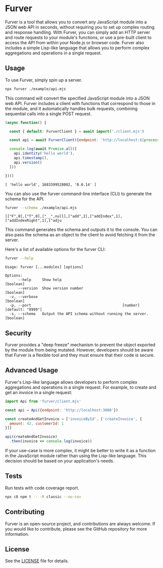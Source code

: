 # Furver

Furver is a tool that allows you to convert any JavaScript module into a JSON
web API in seconds, without requiring you to set up complex routing and
response handling. With Furver, you can simply add an HTTP server and route
requests to your module's functions, or use a pre-built client to access the
API from within your Node.js or browser code. Furver also includes a simple
Lisp-like language that allows you to perform complex aggregations and
operations in a single request.



## Usage

To use Furver, simply spin up a server.

```bash
npx furver ./example/api.mjs
```

This command will convert the specified JavaScript module into a JSON web API.
Furver includes a client with functions that correspond to those in the module,
and it automatically handles bulk requests, combining sequential calls into
a single POST request.


```js node
(async function() {

  const { default: FurverClient } = await import('./client.mjs')

  const api = await FurverClient({endpoint: `http://localhost:${process.env.PORT}`})

  console.log(await Promise.all([
    api.identity('hello world'),
    api.timestamp(),
    api.version()
  ]))

})()
```
```
[ 'hello world', 1683399528002, '0.0.14' ]
```


You can also use the furver command-line interface (CLI) to generate the schema
for the API.

```bash bash | head -c 80 && echo
furver --schema ./example/api.mjs
```
```
[["F",0],["T",0],["__",null],["add",2],["addIndex",1],["addIndexRight",1],["adju
```

This command generates the schema and outputs it to the console. You can also
pass the schema as an object to the client to avoid fetching it from the
server.

Here's a list of available options for the furver CLI:

```bash bash
furver --help
```
```
Usage: furver [...modules] [options]

Options:
      --help     Show help                                             [boolean]
      --version  Show version number                                   [boolean]
  -v, --verbose                                                        [boolean]
  -p, --port                                          [number] [default: "8999"]
  -s, --schema   Output the API schema without running the server.     [boolean]
```

## Security

Furver provides a "deep freeze" mechanism to prevent the object exported by the
module from being mutated. However, developers should be aware that Furver is
a flexible tool and they must ensure that their code is secure.


## Advanced Usage

Furver's Lisp-like language allows developers to perform complex aggregations
and operations in a single request. For example, to create and get an invoice
in a single request:

```javascript
import Api from 'furver/client.mjs'

const api = Api({endpoint: 'http://localhost:3000'})

const createAndGetInvoice = ['invoiceById', ['createInvoice', {
  amount: 42, customerId: 1
}]]

api(createAndGetInvoice)
  .then(invoice => console.log(invoice))
```

If your use-case is more complex, it might be better to write it as a function
in the JavaScript module rather than using the Lisp-like language. This
decision should be based on your application's needs.

## Tests

Run tests with code coverage report.

```bash
npx c8 npm t -- -R classic --no-cov
```

## Contributing

Furver is an open-source project, and contributions are always welcome. If you
would like to contribute, please see the GitHub repository for more
information.

## License

See the [LICENSE](./LICENSE.md) file for details.
